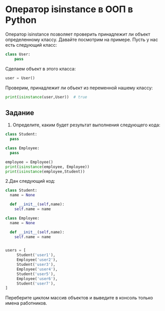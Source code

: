 # Оператор isinstance в ООП в Python

Оператор isinstance позволяет проверить принадлежит ли объект определенному классу. Давайте посмотрим на примере. Пусть у нас есть следующий класс:

```py
class User:
	pass
```

Сделаем объект в этого класса:

```py
user = User()
```
Проверим, принадлежит ли объект из переменной нашему классу:
```py
print(isinstance(user,User))  # true
````

## Задание

1. Определите, каким будет результат выполнения следующего кода:

```py
class Student:
  pass

class Employee:
  pass

employee = Employee()
print(isinstance(employee, Employee))
print(isinstance(employee,Student))
```

2.Дан следующий код:

```py
class Student:
  name = None

  def __init__(self,name):
    self.name = name

class Employee:
  name = None

  def __init__(self,name):
    self.name = name


users = [
	 Student('user1'),
	 Employee('user2'),
	 Student('user3'),
	 Employee('user4'),
	 Student('user5'),
	 Employee('user6'),
	 Student('user7'),
]
```

Переберите циклом массив объектов и выведите в консоль только имена работников.
